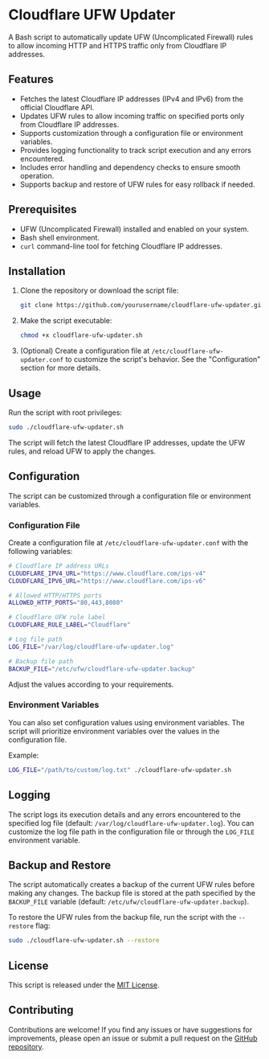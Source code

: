 # Cloudflare UFW Updater

A Bash script to automatically update UFW (Uncomplicated Firewall) rules to allow incoming HTTP and HTTPS traffic only from Cloudflare IP addresses.

## Features

- Fetches the latest Cloudflare IP addresses (IPv4 and IPv6) from the official Cloudflare API.
- Updates UFW rules to allow incoming traffic on specified ports only from Cloudflare IP addresses.
- Supports customization through a configuration file or environment variables.
- Provides logging functionality to track script execution and any errors encountered.
- Includes error handling and dependency checks to ensure smooth operation.
- Supports backup and restore of UFW rules for easy rollback if needed.

## Prerequisites

- UFW (Uncomplicated Firewall) installed and enabled on your system.
- Bash shell environment.
- `curl` command-line tool for fetching Cloudflare IP addresses.

## Installation

1. Clone the repository or download the script file:

   ```bash
   git clone https://github.com/yourusername/cloudflare-ufw-updater.git
   ```

2. Make the script executable:

   ```bash
   chmod +x cloudflare-ufw-updater.sh
   ```

3. (Optional) Create a configuration file at `/etc/cloudflare-ufw-updater.conf` to customize the script's behavior. See the "Configuration" section for more details.

## Usage

Run the script with root privileges:

```bash
sudo ./cloudflare-ufw-updater.sh
```

The script will fetch the latest Cloudflare IP addresses, update the UFW rules, and reload UFW to apply the changes.

## Configuration

The script can be customized through a configuration file or environment variables.

### Configuration File

Create a configuration file at `/etc/cloudflare-ufw-updater.conf` with the following variables:

```bash
# Cloudflare IP address URLs
CLOUDFLARE_IPV4_URL="https://www.cloudflare.com/ips-v4"
CLOUDFLARE_IPV6_URL="https://www.cloudflare.com/ips-v6"

# Allowed HTTP/HTTPS ports
ALLOWED_HTTP_PORTS="80,443,8080"

# Cloudflare UFW rule label
CLOUDFLARE_RULE_LABEL="Cloudflare"

# Log file path
LOG_FILE="/var/log/cloudflare-ufw-updater.log"

# Backup file path
BACKUP_FILE="/etc/ufw/cloudflare-ufw-updater.backup"
```

Adjust the values according to your requirements.

### Environment Variables

You can also set configuration values using environment variables. The script will prioritize environment variables over the values in the configuration file.

Example:

```bash
LOG_FILE="/path/to/custom/log.txt" ./cloudflare-ufw-updater.sh
```

## Logging

The script logs its execution details and any errors encountered to the specified log file (default: `/var/log/cloudflare-ufw-updater.log`). You can customize the log file path in the configuration file or through the `LOG_FILE` environment variable.

## Backup and Restore

The script automatically creates a backup of the current UFW rules before making any changes. The backup file is stored at the path specified by the `BACKUP_FILE` variable (default: `/etc/ufw/cloudflare-ufw-updater.backup`).

To restore the UFW rules from the backup file, run the script with the `--restore` flag:

```bash
sudo ./cloudflare-ufw-updater.sh --restore
```

## License

This script is released under the [MIT License](LICENSE).

## Contributing

Contributions are welcome! If you find any issues or have suggestions for improvements, please open an issue or submit a pull request on the [GitHub repository](https://github.com/yourusername/cloudflare-ufw-updater).
````
